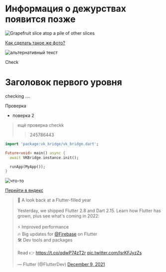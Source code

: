 # Информация о дежурствах появится позже 

<img class="fit-picture" src="https://resize.yandex.net/imgs_touch?key=334576968697edf82b61944151fca51f&url=https%3A%2F%2Fplanetahd.ru%2Fwp-content%2Fuploads%2F2017%2F9207887b0.png&width=720&height=720&typemap=png%3Apng%3B*%3Ajpg&quality=60&use-cache-headers=yes&crop=no&enlarge=no" alt="Grapefruit slice atop a pile of other slices">


<a href="https://yandex.ru/">Как сделать такое же фото?</a>

<img src="https://www.theselek.com/wp-content/uploads/2020/05/flutter-mustafa-halil-selek.jpg" alt="альтернативный текст">

Check 

<h1>Заголовок первого уровня</h1>

<p> checking ....</p>

Проверка 

- поверка 2

> ещё проверка checkk
>> 245786443


```dart
import 'package:vk_bridge/vk_bridge.dart';

Future<void> main() async {
  await VKBridge.instance.init();

  runApp(MyApp());
}
```

![что-то](https://www.theselek.com/wp-content/uploads/2020/05/flutter-mustafa-halil-selek.jpg)

[Перейти в яндекс](https://yandex.ru/)

<blockquote class="twitter-tweet"><p lang="en" dir="ltr">💙 A look back at a Flutter-filled year<br><br>Yesterday, we shipped Flutter 2.8 and Dart 2.15. Learn how Flutter has grown, plus see what&#39;s coming in 2022:<br><br>⚡️ Improved performance<br>🔥 Big updates for <a href="https://twitter.com/Firebase?ref_src=twsrc%5Etfw">@Firebase</a> on Flutter<br>🛠 Dev tools and packages<br><br>Read 👉 <a href="https://t.co/qdwP74zT2r">https://t.co/qdwP74zT2r</a> <a href="https://t.co/lsrKFJyzZs">pic.twitter.com/lsrKFJyzZs</a></p>&mdash; Flutter (@FlutterDev) <a href="https://twitter.com/FlutterDev/status/1468973720660111366?ref_src=twsrc%5Etfw">December 9, 2021</a></blockquote> 
